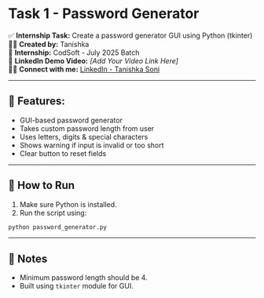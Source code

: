 # Task 1 - Password Generator

✅ **Internship Task:** Create a password generator GUI using Python (tkinter)  
👩‍💻 **Created by:** Tanishka  
📅 **Internship:** CodSoft - July 2025 Batch  
🔗 **LinkedIn Demo Video:** _[Add Your Video Link Here]_  
🙋‍♀️ **Connect with me:** [LinkedIn - Tanishka Soni](https://www.linkedin.com/in/tanishka-soni)

---

## 🧠 Features:

- GUI-based password generator
- Takes custom password length from user
- Uses letters, digits & special characters
- Shows warning if input is invalid or too short
- Clear button to reset fields

---

## 🚀 How to Run

1. Make sure Python is installed.
2. Run the script using:
```bash
python password_generator.py
```

---

## 📝 Notes

- Minimum password length should be 4.
- Built using `tkinter` module for GUI.
